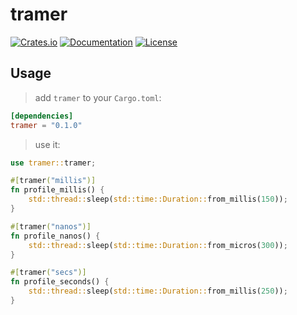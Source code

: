 # tramer

[![Crates.io](https://img.shields.io/crates/v/tramer.svg)](https://crates.io/crates/tramer)
[![Documentation](https://docs.rs/tramer/badge.svg)](https://docs.rs/tramer)
[![License](https://img.shields.io/badge/license-MIT-blue.svg)](https://github.com/rakivo/tramer/blob/master/LICENSE)

## Usage
> add `tramer` to your `Cargo.toml`:
```toml
[dependencies]
tramer = "0.1.0"
```

> use it:
```rs
use tramer::tramer;

#[tramer("millis")]
fn profile_millis() {
    std::thread::sleep(std::time::Duration::from_millis(150));
}

#[tramer("nanos")]
fn profile_nanos() {
    std::thread::sleep(std::time::Duration::from_micros(300));
}

#[tramer("secs")]
fn profile_seconds() {
    std::thread::sleep(std::time::Duration::from_millis(250));
}
```
